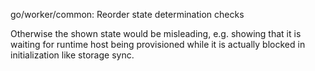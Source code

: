 go/worker/common: Reorder state determination checks

Otherwise the shown state would be misleading, e.g. showing that it is
waiting for runtime host being provisioned while it is actually blocked
in initialization like storage sync.
